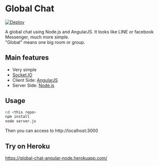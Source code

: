 # Global Chat
[![Deploy](https://www.herokucdn.com/deploy/button.svg)](https://heroku.com/deploy)

A global chat using Node.js and AngularJS. It looks like LINE or facebook Messenger, much more simple.  
"Global" means one big room or group.

## Main features

* Very simple
* [Socket.IO](https://socket.io/)
* Client Side: [AngularJS](https://angularjs.org/)
* Server Side: [Node.js](https://angularjs.org/)

## Usage

```bash
cd <this repo>
npm install
node server.js
```

Then you can access to http://localhost:3000


## Try on Heroku

https://global-chat-angular-node.herokuapp.com/
